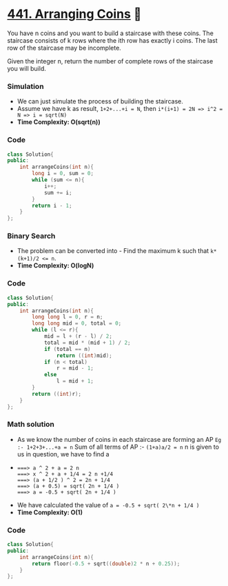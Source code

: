 # [441. Arranging Coins](https://leetcode.com/problems/arranging-coins/) 🌟

You have n coins and you want to build a staircase with these coins. The staircase consists of k rows where the ith row has exactly i coins. The last row of the staircase may be incomplete.

Given the integer n, return the number of complete rows of the staircase you will build.

### Simulation

- We can just simulate the process of building the staircase.
- Assume we have k as result, `1+2+...+i = N`, then `i*(i+1) = 2N => i^2 = N => i = sqrt(N)`
- **Time Complexity: O(sqrt(n))**

### Code

```cpp
class Solution{
public:
    int arrangeCoins(int n){
        long i = 0, sum = 0;
        while (sum <= n){
            i++;
            sum += i;
        }
        return i - 1;
    }
};
```

### Binary Search

- The problem can be converted into - Find the maximum k such that `k*(k+1)/2 <= n`.
- **Time Complexity: O(logN)**

### Code

```cpp
class Solution{
public:
    int arrangeCoins(int n){
        long long l = 0, r = n;
        long long mid = 0, total = 0;
        while (l <= r){
            mid = l + (r - l) / 2;
            total = mid * (mid + 1) / 2;
            if (total == n)
                return ((int)mid);
            if (n < total)
                r = mid - 1;
            else
                l = mid + 1;
        }
        return ((int)r);
    }
};
```

### Math solution

- As we know the number of coins in each staircase are forming an AP `Eg :- 1+2+3+...+a = n`
  Sum of all terms of AP :- `(1+a)a/2 = n`
  n is given to us in question, we have to find a
- ```
  ===> a ^ 2 + a = 2 n
  ===> x ^ 2 + a + 1/4 = 2 n +1/4
  ===> (a + 1/2 ) ^ 2 = 2n + 1/4
  ===> (a + 0.5) = sqrt( 2n + 1/4 )
  ===> a = -0.5 + sqrt( 2n + 1/4 )
  ```
- We have calculated the value of `a = -0.5 + sqrt( 2\*n + 1/4 )`
- **Time Complexity: O(1)**

### Code

```cpp
class Solution{
public:
    int arrangeCoins(int n){
        return floor(-0.5 + sqrt((double)2 * n + 0.25));
    }
};
```
